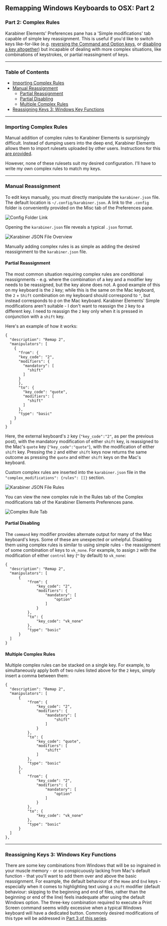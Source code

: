 ## Remapping Windows Keyboards to OSX: Part 2
### Part 2: Complex Rules

Karabiner Elements' Preferences pane has a 'Simple modifications' tab capable of simple key reassignment. This is useful if you'd like to switch keys like-for-like (e.g. [reversing the Command and Option keys](/_posts/2021-08-12-mapping-keyboards-to-osx-part-one#switching-the-command--option-keys), or [disabling a key altogether](/_posts/2021-08-12-mapping-keyboards-to-osx-part-one#disabling-keys)) but incapable of dealing with more complex situations, like combinations of keystrokes, or partial reassingment of keys.

---

### Table of Contents

- [Importing Complex Rules](#importing-complex-rules)
- [Manual Reassignment](#manual-reassignment)
  * [Partial Reassignment](#partial-reassignment)
  * [Partial Disabling](#partial-disabling)
  * [Multiple Complex Rules](#multiple-complex-rules)
- [Reassigning Keys 3: Windows Key Functions](#reassigning-keys-3-windows-key-functions)

---

### Importing Complex Rules

Manual addition of complex rules to Karabiner Elements is surprisingly difficult. Instead of dumping users into the deep end, Karabiner Elements allows them to import rulesets uploaded by other users. Instructions for this [are provided](https://karabiner-elements.pqrs.org/docs/manual/configuration/configure-complex-modifications/).

However, none of these rulesets suit my desired configuration. I'll have to write my own complex rules to match my keys.

---

### Manual Reassignment

To edit keys manually, you must directly manipulate the `karabiner.json` file. The default location is `~/.config/karabiner.json`. A link to the `.config` folder is conveniently provided on the Misc tab of the Preferences pane.

![Config Folder Link](/images/2021-08-16/karabiner_elements_01.png)

Opening the `karabiner.json` file reveals a typical `.json` format.

![Karabiner JSON File Overview](/images/2021-08-16/karabiner_json_01.png)

Manually adding complex rules is as simple as adding the desired reassignment to the `karabiner.json` file.

#### Partial Reassignment

The most common situation requiring complex rules are conditional reassignments - e.g. where the combination of a key and a modifier key needs to be reassigned, but the key alone does not. A good example of this on my keyboard is the `2` key; while this is the same on the Mac keyboard, the `2` + `Shift` combination on my keyboard should correspond to `"`, but instead corresponds to `@` on the Mac keyboard. Karabiner Elements' Simple modifications aren't suitable - I don't want to reassign the `2` key to a different key. I need to reassign the `2` key only when it is pressed in conjunction with a `shift` key.

Here's an example of how it works:

```
{
  "description": "Remap 2",
  "manipulators": [
    {
      "from": {
      "key_code": "2",
      "modifiers": {
        "mandatory": [
          "shift"
        ]
      }
      },
      "to": {
        "key_code": "quote",
        "modifiers": [
          "shift"
        ]
      },
      "type": "basic"
    }
  ]
}
```
Here, the external keyboard's `2` key (`"key_code":"2"`, as per the previous post), with the mandatory modification of either `shift` key, is reassigned to the Mac's `quote` key (`"key_code":"quote"`), with the modification of either `shift` key. Pressing the `2` and either `shift` keys now returns the same outcome as pressing the `quote` and either `shift` keys on the Mac's keyboard.

Custom complex rules are inserted into the `karabiner.json` file in the `"complex_modifications": {rules": []}` section.

![Karabiner JSON File Rules](/images/2021-08-16/karabiner_json_02.png)

You can view the new complex rule in the Rules tab of the Complex modifications tab of the Karabiner Elements Preferences pane.

![Complex Rule Tab](/images/2021-08-16/karabiner_elements_02.png)

#### Partial Disabling

The `command` key modifier provides alternate output for many of the Mac keyboard's keys. Some of these are unexpected or unhelpful. Disabling them using complex rules is similar to using simple rules - the reassignment of some combination of keys to `vk_none`. For example, to assign `2` with the modification of either `control` key (`™` by default) to `vk_none`:

```
{
  "description": "Remap 2",
  "manipulators": [
      {
          "from": {
              "key_code": "2",
              "modifiers": {
                  "mandatory": [
                      "option"
                  ]
              }
          },
          "to": {
              "key_code": "vk_none"
          },
          "type": "basic"
      }
  ]
}
```

#### Multiple Complex Rules

Multiple complex rules can be stacked on a single key. For example, to simultaneously apply both of two rules listed above for the `2` keys, simply insert a comma between them:

```
{
  "description": "Remap 2",
  "manipulators": [
      {
          "from": {
              "key_code": "2",
              "modifiers": {
                  "mandatory": [
                      "shift"
                  ]
              }
          },
          "to": {
              "key_code": "quote",
              "modifiers": [
                  "shift"
              ]
          },
          "type": "basic"
      },
      {
          "from": {
              "key_code": "2",
              "modifiers": {
                  "mandatory": [
                      "option"
                  ]
              }
          },
          "to": {
              "key_code": "vk_none"
          },
          "type": "basic"
      }
  ]
},
```

---

### Reassigning Keys 3: Windows Key Functions

There are some key combinations from Windows that will be so ingrained in your muscle memory - or so conspicuously lacking from Mac's default function - that you'll want to add them over and above the basic reassignment. For example, the default behaviour of the `Home` and `End` keys - especially when it comes to highlighting text using a `shift` modifier (default behaviour: skipping to the beginning and end of files, rather than the beginning or end of the line) feels inadequate after using the default Windows option. The three-key combination required to execute a Print Screen command seems wildly excessive when a typical Windows keyboard will have a dedicated button. Commonly desired modifications of this type will be addressed in [Part 3 of this series](/_posts/2021-08-16-mapping-keyboards-to-osx-part-two).

